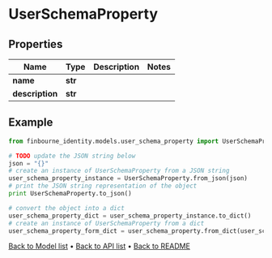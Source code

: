 # UserSchemaProperty


## Properties
Name | Type | Description | Notes
------------ | ------------- | ------------- | -------------
**name** | **str** |  | 
**description** | **str** |  | 

## Example

```python
from finbourne_identity.models.user_schema_property import UserSchemaProperty

# TODO update the JSON string below
json = "{}"
# create an instance of UserSchemaProperty from a JSON string
user_schema_property_instance = UserSchemaProperty.from_json(json)
# print the JSON string representation of the object
print UserSchemaProperty.to_json()

# convert the object into a dict
user_schema_property_dict = user_schema_property_instance.to_dict()
# create an instance of UserSchemaProperty from a dict
user_schema_property_form_dict = user_schema_property.from_dict(user_schema_property_dict)
```
[Back to Model list](../README.md#documentation-for-models) &#8226; [Back to API list](../README.md#documentation-for-api-endpoints) &#8226; [Back to README](../README.md)


